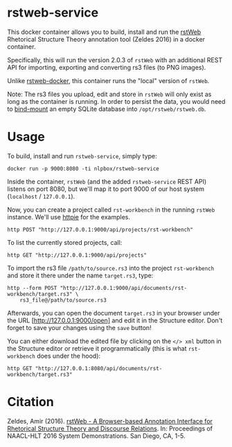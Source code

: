 # rstweb-service

This docker container allows you to build, install and run the
[rstWeb](https://corpling.uis.georgetown.edu/rstweb/info/)
Rhetorical Structure Theory annotation tool (Zeldes 2016)
in a docker container.

Specifically, this will run the version 2.0.3 of `rstWeb` with an additional
REST API for importing, exporting and converting rs3 files (to PNG images).

Unlike [rstweb-docker](https://github.com/NLPbox/rstweb-docker),
this container runs the "local" version of `rstWeb`.

Note: The rs3 files you upload, edit and store in `rstWeb` will
only exist as long as the container is running. In order to persist the
data, you would need to [bind-mount](https://docs.docker.com/storage/bind-mounts/)
an empty SQLite database into `/opt/rstweb/rstweb.db`.

# Usage

To build, install and run `rstweb-service`, simply type:

```
docker run -p 9000:8080 -ti nlpbox/rstweb-service
```

Inside the container, `rstWeb` (and the added `rstweb-service` REST API)
listens on port 8080, but we'll map it to port 9000 of our host system
(`localhost` / `127.0.0.1`).

Now, you can create a project called `rst-workbench` in the running
`rstWeb` instance. We'll use [httpie](https://httpie.org/) for the examples.

```
http POST "http://127.0.0.1:9000/api/projects/rst-workbench"
```

To list the currently stored projects, call:

```
http GET "http://127.0.0.1:9000/api/projects"
```

To import the rs3 file `/path/to/source.rs3` into the project `rst-workbench`
and store it there under the name `target.rs3`, type:

```
http --form POST "http://127.0.0.1:9000/api/documents/rst-workbench/target.rs3" \
    rs3_file@/path/to/source.rs3
```

Afterwards, you can open the document `target.rs3` in your browser
under the URL [http://127.0.0.1:9000/open] and edit it in the Structure
editor. Don't forget to save your changes using the `save` button!

You can either download the edited file by clicking on the `</> xml`
button in the Structure editor or retrieve it programmatically (this is
what `rst-workbench` does under the hood):

```
http GET "http://127.0.0.1:8080/api/documents/rst-workbench/target.rs3"
```

# Citation

Zeldes, Amir (2016).
[rstWeb - A Browser-based Annotation Interface for Rhetorical Structure Theory and Discourse Relations](http://aclweb.org/anthology/N/N16/N16-3001.pdf).
In: Proceedings of NAACL-HLT 2016 System Demonstrations.
San Diego, CA, 1-5.
